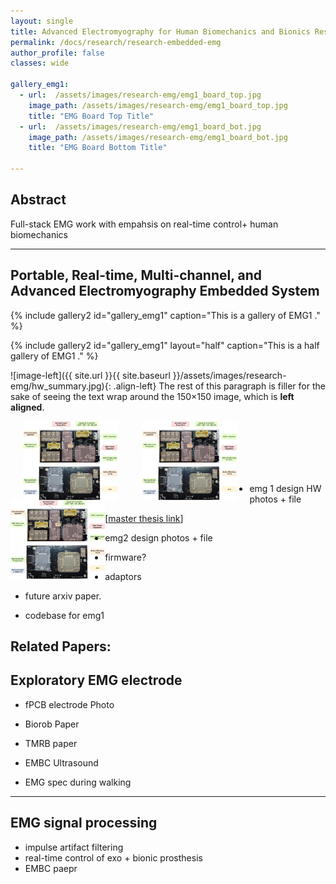 ```yaml
---
layout: single
title: Advanced Electromyography for Human Biomechanics and Bionics Research
permalink: /docs/research/research-embedded-emg
author_profile: false
classes: wide

gallery_emg1:
  - url:  /assets/images/research-emg/emg1_board_top.jpg
    image_path: /assets/images/research-emg/emg1_board_top.jpg
    title: "EMG Board Top Title"
  - url:  /assets/images/research-emg/emg1_board_bot.jpg
    image_path: /assets/images/research-emg/emg1_board_bot.jpg
    title: "EMG Board Bottom Title"

---
```


## Abstract

Full-stack EMG work with empahsis on real-time control+ human biomechanics

---

## Portable, Real-time, Multi-channel, and Advanced Electromyography Embedded System

{% include gallery2 id="gallery_emg1" caption="This is a gallery of EMG1 ." %}

{% include gallery2 id="gallery_emg1" layout="half" caption="This is a half gallery of EMG1 ." %}

![image-left]({{ site.url }}{{ site.baseurl }}/assets/images/research-emg/hw_summary.jpg){: .align-left} The rest of this paragraph is filler for the sake of seeing the text wrap around the 150×150 image, which is **left aligned**.


<img align="left" src="/assets/images/research-emg/hw_summary.jpg" alt="Made with Angular" title="Angular" hspace="20" width='30%'/>
<img align="left" src="/assets/images/research-emg/hw_summary.jpg" alt="Made with Bootstrap" title="Bootstrap" hspace="20" width='30%'/>
<img align="left" src="/assets/images/research-emg/hw_summary.jpg" alt="Developed using Browsersync" title="Browsersync" width='30%'/>
<br/><br/><br/><br/><br/>


- emg 1 design HW photos + file

\[[master thesis link](https://dspace.mit.edu/handle/1721.1/124074)\]


- emg2 design photos + file
- firmware?
- adaptors

- future arxiv paper.
- codebase for emg1

Related Papers: 
---

## Exploratory EMG electrode

- fPCB electrode Photo
- Biorob Paper
- TMRB paper 
- EMBC Ultrasound

- EMG spec during walking

---

## EMG signal processing 

- impulse artifact filtering
- real-time control of exo + bionic prosthesis
- EMBC paepr 

